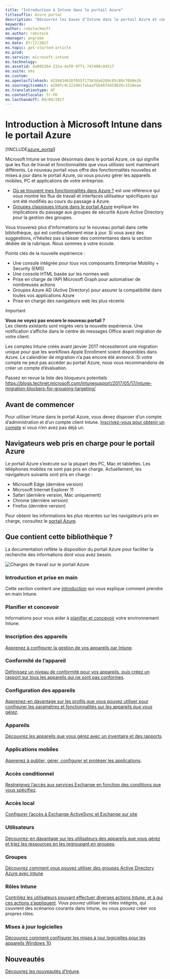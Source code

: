 ```yaml
---
title: "Introduction à Intune dans le portail Azure"
titlesuffix: Azure portal
description: "Découvrez les bases d’Intune dans le portail Azure et comment celui-ci peut vous aider à gérer vos appareils."
keywords: 
author: robstackmsft
ms.author: robstack
nmanager: angrobe
ms.date: 07/17/2017
ms.topic: get-started-article
ms.prod: 
ms.service: microsoft-intune
ms.technology: 
ms.assetid: 4a085264-232a-4af0-97f1-747496c44517
ms.suite: ems
ms.custom: 
ms.openlocfilehash: 6150434620f055f17563da6269c85c89c70b8e2b
ms.sourcegitcommit: e10dfc9c123401fabaaf5b487d459826c1510eae
ms.translationtype: HT
ms.contentlocale: fr-FR
ms.lasthandoff: 09/09/2017
---
```

# <a name="introduction-to-microsoft-intune-in-the-azure-portal"></a>Introduction à Microsoft Intune dans le portail Azure


[!INCLUDE[azure_portal](./includes/azure_portal.md)]

Microsoft Intune se trouve désormais dans le portail Azure, ce qui signifie que les flux de travail et fonctionnalités que vous utilisiez sont maintenant différents.
Le nouveau portail vous offre des fonctionnalités nouvelles et mises à jour dans le portail Azure, où vous pouvez gérer les appareils mobiles, PC et applications de votre entreprise.

* [Où se trouvent mes fonctionnalités dans Azure ?](ui-changes.md) est une référence qui vous montre les flux de travail et interfaces utilisateur spécifiques qui ont été modifiés au cours du passage à Azure.
* [Groupes classiques Intune dans le portail Azure](groups-get-started.md) explique les implications du passage aux groupes de sécurité Azure Active Directory pour la gestion des groupes.




Vous trouverez plus d’informations sur le nouveau portail dans cette bibliothèque, qui est continuellement mise à jour. Si vous avez des suggestions, n’hésitez pas à laisser des commentaires dans la section dédiée de la rubrique. Nous sommes à votre écoute.

Points clés de la nouvelle expérience :

- Une console intégrée pour tous vos composants Enterprise Mobility + Security (EMS)
- Une console HTML basée sur les normes web
- Prise en charge de l’API Microsoft Graph pour automatiser de nombreuses actions
- Groupes Azure AD (Active Directory) pour assurer la compatibilité dans toutes vos applications Azure
- Prise en charge des navigateurs web les plus récents

> [!IMPORTANT]
> **Vous ne voyez pas encore le nouveau portail ?**<br>
> Les clients existants sont migrés vers la nouvelle expérience. Une notification s’affiche dans le centre de messages Office avant migration de votre client.
>
> Les comptes Intune créés avant janvier 2017 nécessiteront une migration unique pour que les workflows Apple Enrollment soient disponibles dans Azure. Le calendrier de migration n’a pas encore été annoncé. Si votre compte ne peut pas accéder au portail Azure, nous vous recommandons de créer un compte d’évaluation.
>
> Passez en revue la liste des bloqueurs potentiels https://blogs.technet.microsoft.com/intunesupport/2017/05/17/intune-migration-blockers-for-grouping-targeting/


## <a name="before-you-start"></a>Avant de commencer

Pour utiliser Intune dans le portail Azure, vous devez disposer d’un compte d’administration et d’un compte client Intune. [Inscrivez-vous pour obtenir un compte](https://portal.office.com/Signup/Signup.aspx?OfferId=40BE278A-DFD1-470a-9EF7-9F2596EA7FF9&dl=INTUNE_A&ali=1#0%20) si vous n’en avez pas déjà un.

## <a name="supported-web-browsers-for-the-azure-portal"></a>Navigateurs web pris en charge pour le portail Azure

Le portail Azure s’exécute sur la plupart des PC, Mac et tablettes. Les téléphones mobiles ne sont pas pris en charge.
Actuellement, les navigateurs suivants sont pris en charge :

- Microsoft Edge (dernière version)
- Microsoft Internet Explorer 11
- Safari (dernière version, Mac uniquement)
- Chrome (dernière version)
- Firefox (dernière version)

Pour obtenir les informations les plus récentes sur les navigateurs pris en charge, consultez le [portail Azure](https://docs.microsoft.com/azure/azure-preview-portal-supported-browsers-devices).

## <a name="whats-in-this-library"></a>Que contient cette bibliothèque ?

La documentation reflète la disposition du portail Azure pour faciliter la recherche des informations dont vous avez besoin.

![Charges de travail sur le portail Azure](./media/azure-portal-workloads.png)

### <a name="introduction-and-get-started"></a>Introduction et prise en main
Cette section contient une [introduction](introduction-intune.md) qui vous explique comment prendre en main Intune.
### <a name="plan-and-design"></a>Planifier et concevoir
Informations pour vous aider à [planifier et concevoir](/intune-classic/plan-design/introduction) votre environnement Intune.
### <a name="device-enrollment"></a>Inscription des appareils
[Apprenez à configurer la gestion de vos appareils par Intune](device-enrollment.md).
### <a name="device-compliance"></a>Conformité de l’appareil
[Définissez un niveau de conformité pour vos appareils, puis créez un rapport sur tous les appareils qui ne sont pas conformes](device-compliance.md).
### <a name="device-configuration"></a>Configuration des appareils
[Apprenez-en davantage sur les profils que vous pouvez utiliser pour configurer les paramètres et fonctionnalités sur les appareils que vous gérez](device-profiles.md).
### <a name="devices"></a>Appareils
[Découvrez les appareils que vous gérez avec un inventaire et des rapports](device-management.md).
### <a name="mobile-apps"></a>Applications mobiles
[Apprenez à publier, gérer, configurer et protéger les applications](app-management.md).
### <a name="conditional-access"></a>Accès conditionnel
[Restreignez l’accès aux services Exchange en fonction des conditions que vous spécifiez](conditional-access.md).
### <a name="on-premises-access"></a>Accès local
[Configurer l’accès à Exchange ActiveSync et Exchange sur site](/intune-classic/deploy-use/mobile-device-management-with-exchange-activesync-and-microsoft-intune)
### <a name="users"></a>Utilisateurs
[Découvrez-en davantage sur les utilisateurs des appareils que vous gérez et triez les ressources en les regroupant en groupes](users-add.md).
### <a name="groups"></a>Groupes
[Découvrez comment vous pouvez utiliser des groupes Active Directory Azure avec Intune](groups-get-started.md)
### <a name="intune-roles"></a>Rôles Intune
[Contrôlez les utilisateurs pouvant effectuer diverses actions Intune, et à qui ces actions s’appliquent](role-based-access-control.md). Vous pouvez utiliser les rôles intégrés, qui couvrent des scénarios courants dans Intune, ou vous pouvez créer vos propres rôles.
### <a name="software-updates"></a>Mises à jour logicielles
[Découvrez comment configurer les mises à jour logicielles pour les appareils Windows 10](windows-update-for-business-configure.md).



## <a name="whats-new"></a>Nouveautés

[Découvrez les nouveautés d’Intune](whats-new.md).
